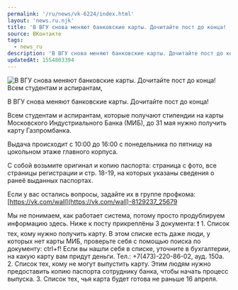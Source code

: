 ```yaml
---
permalink: '/ru/news/vk-6224/index.html'
layout: 'news.ru.njk'
title: 'В ВГУ снова меняют банковские карты. Дочитайте пост до конца!  Всем студентам и аспирантам, кот'
source: ВКонтакте
tags:
  - news_ru
description: 'В ВГУ снова меняют банковские карты. Дочитайте пост до конца!  Всем студентам и аспирантам,'
updatedAt: 1554803394
---
```

![В ВГУ снова меняют банковские карты. Дочитайте пост до конца!  Всем студентам и аспирантам,](https://sun9-8.userapi.com/impf/c850328/v850328227/11eed5/WSEfSdCsqyo.jpg?size=1280x853&quality=96&sign=d9ed1607f06157c2c39012c3550c514b&c_uniq_tag=-WhbcQkkkkiWtuFkCgR8pgwnOirBc7idW4cp_D_JuKI&type=album)

В ВГУ снова меняют банковские карты. Дочитайте пост до конца!

Всем студентам и аспирантам, которые получают стипендии на карты Московского Индустриального Банка (МИБ), до 31 мая нужно получить карту Газпромбанка.

Выдача происходит с 10:00 до 16:00 с понедельника по пятницу на цокольном этаже главного корпуса.

С собой возьмите оригинал и копию паспорта: страница с фото, все страницы регистрации и стр. 18-19, на которых указаны сведения о ранеё выданных паспортах.

Если у вас остались вопросы, задайте их в группе профкома: [https://vk.com/wall](https://vk.com/wall)-8129237_25679

Мы не понимаем, как работает система, потому просто продублируем информацию здесь. Ниже к посту прикреплёны 3 документа:
❗ 1. Список тех, кому нужно получить карту. В этом списке есть даже люди, у которых нет карты МИБ, проверьте себя с помощью поиска по документу: ctrl+f! Если вы нашли себя в списке, уточните в бухгалтерии, на какую карту вам придут деньги. Тел.: +7(473)-220-86-02, ауд. 150а.
2. Список тех, кому не могут выпустить карту. Этим людям нужно предоставить копию паспорта сотруднику банка, чтобы начать процесс выпуска.
3. Список тех, чья карта будет готова не раньше 16 апреля.
